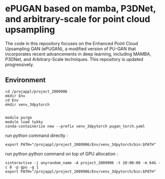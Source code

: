 # ePUGAN based on mamba, P3DNet, and arbitrary-scale for point cloud upsampling
The code in this repository focuses on the Enhanced Point Cloud Upsampling GAN (ePUGAN), a modified version of PU-GAN that incorporates recent advancements in deep learning, including MAMBA, P3DNet, and Arbitrary-Scale techniques. This repository is updated progressively.

<!-- Environment -->
## Environment
<!-- This section is only for CSC environment, you can skip if you are not using CSC supercomputer
-->

```
cd /projappl/project_2009906
mkdir Env
cd Env
mkdir venv_3dpytorch


module purge
module load tykky
conda-containerize new --prefix venv_3dpytorch pugan_torch.yaml
```


run python command directly :
```
export PATH="/projappl/project_2009906/Env/venv_3dpytorch/bin:$PATH"
```

run python python command on top of GPU allocation :
```
sinteractive -j anyrandom_name -A project_2009906 -t 10:00:00 -m 64G -c 8 -p gpu -g 1
export PATH="/projappl/project_2009906/Env/venv_3dpytorch/bin:$PATH"
```


<!-- Installation -->

<!-- Additional configurations -->

<!-- Dataset -->

<!-- New dataset -->

<!-- Creating new dataset from mesh file -->

<!-- Run Training -->

<!-- Run Testing -->

